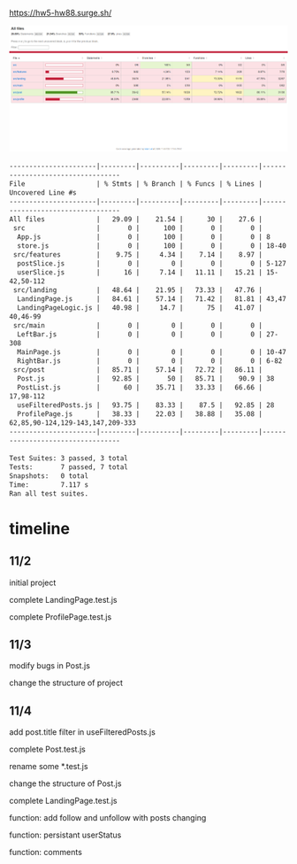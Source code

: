 https://hw5-hw88.surge.sh/

![coverage](./coverage.png)

```
----------------------|---------|----------|---------|---------|----------------------------------
File                  | % Stmts | % Branch | % Funcs | % Lines | Uncovered Line #s
----------------------|---------|----------|---------|---------|----------------------------------
All files             |   29.09 |    21.54 |      30 |    27.6 |                                  
 src                  |       0 |      100 |       0 |       0 |                                  
  App.js              |       0 |      100 |       0 |       0 | 8                                
  store.js            |       0 |      100 |       0 |       0 | 18-40                            
 src/features         |    9.75 |     4.34 |    7.14 |    8.97 | 
  postSlice.js        |       0 |        0 |       0 |       0 | 5-127
  userSlice.js        |      16 |     7.14 |   11.11 |   15.21 | 15-42,50-112
 src/landing          |   48.64 |    21.95 |   73.33 |   47.76 | 
  LandingPage.js      |   84.61 |    57.14 |   71.42 |   81.81 | 43,47
  LandingPageLogic.js |   40.98 |     14.7 |      75 |   41.07 | 40,46-99
 src/main             |       0 |        0 |       0 |       0 | 
  LeftBar.js          |       0 |        0 |       0 |       0 | 27-308
  MainPage.js         |       0 |        0 |       0 |       0 | 10-47
  RightBar.js         |       0 |        0 |       0 |       0 | 6-82
 src/post             |   85.71 |    57.14 |   72.72 |   86.11 | 
  Post.js             |   92.85 |       50 |   85.71 |    90.9 | 38
  PostList.js         |      60 |    35.71 |   33.33 |   66.66 | 17,98-112
  useFilteredPosts.js |   93.75 |    83.33 |    87.5 |   92.85 | 28
  ProfilePage.js      |   38.33 |    22.03 |   38.88 |   35.08 | 62,85,90-124,129-143,147,209-333
----------------------|---------|----------|---------|---------|----------------------------------

Test Suites: 3 passed, 3 total
Tests:       7 passed, 7 total
Snapshots:   0 total
Time:        7.117 s
Ran all test suites.
```



# timeline

## 11/2

initial project

complete LandingPage.test.js

complete ProfilePage.test.js

## 11/3

 modify bugs in Post.js

 change the structure of project

 ## 11/4

 add post.title filter in useFilteredPosts.js

 complete Post.test.js

 rename some \*.test.js

 change the structure of Post.js

 complete LandingPage.test.js

 function:  add follow and unfollow with posts changing

 function: persistant userStatus

 function: comments